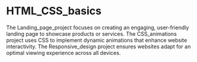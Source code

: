 # HTML_CSS_basics
The Landing_page_project focuses on creating an engaging, user-friendly landing page to showcase products or services. The CSS_animations project uses CSS to implement dynamic animations that enhance website interactivity. The Responsive_design project ensures websites adapt for an optimal viewing experience across all devices.
